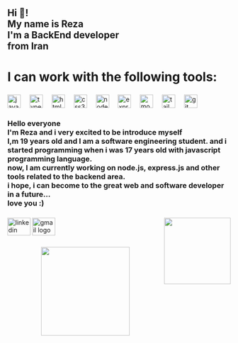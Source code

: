 <h2 align="left">Hi 👋! <br>My name is Reza <br>I'm a BackEnd developer<br> from Iran</h2>

###

<h1 align="left">I can work with the following tools:</h1>

###

<div align="left">
  <img src="https://cdn.jsdelivr.net/gh/devicons/devicon/icons/javascript/javascript-original.svg" height="30" alt="javascript logo"  />
  <img width="12" />
  <img src="https://cdn.jsdelivr.net/gh/devicons/devicon/icons/typescript/typescript-original.svg" height="30" alt="typescript logo"  />
  <img width="12" />
  <img src="https://cdn.jsdelivr.net/gh/devicons/devicon/icons/html5/html5-original.svg" height="30" alt="html5 logo"  />
  <img width="12" />
  <img src="https://cdn.jsdelivr.net/gh/devicons/devicon/icons/css3/css3-original.svg" height="30" alt="css3 logo"  />
  <img width="12" />
  <img src="https://cdn.jsdelivr.net/gh/devicons/devicon/icons/nodejs/nodejs-original.svg" height="30" alt="nodejs logo"  />
  <img width="12" />
  <img src="https://cdn.jsdelivr.net/gh/devicons/devicon/icons/express/express-original.svg" height="30" alt="express logo"  />
  <img width="12" />
  <img src="https://cdn.jsdelivr.net/gh/devicons/devicon/icons/mongodb/mongodb-original.svg" height="30" alt="mongodb logo"  />
  <img width="12" />
  <img src="https://cdn.jsdelivr.net/gh/devicons/devicon/icons/tailwindcss/tailwindcss-original-wordmark.svg" height="30" alt="tailwindcss logo"  />
  <img width="12" />
  <img src="https://cdn.jsdelivr.net/gh/devicons/devicon/icons/git/git-original.svg" height="30" alt="git logo"  />
</div>

###

<h3 align="left">Hello everyone<br>I'm Reza and i very excited to be introduce myself<br>I,m 19 years old and I am a software engineering student.  and i started programming when i was 17 years old with javascript programming language.<br>now, I am currently working on node.js, express.js and other tools related to the backend area.<br>i hope, i can become to the great web and software developer in a future...<br>love you :)</h3>

###

<img align="right" height="150" src="https://i.giphy.com/media/v1.Y2lkPTc5MGI3NjExMjltY2s2NWt2bXY4b2FqM2N1MXJkcXM1dnlpMXJwbmdpMWkzZWp3ZiZlcD12MV9pbnRlcm5hbF9naWZfYnlfaWQmY3Q9Zw/bGgsc5mWoryfgKBx1u/giphy.gif"  />

###

<div align="left">
  <img src="https://raw.githubusercontent.com/maurodesouza/profile-readme-generator/master/src/assets/icons/social/linkedin/default.svg" width="52" height="40" alt="linkedin logo"  />
  <img src="https://raw.githubusercontent.com/maurodesouza/profile-readme-generator/master/src/assets/icons/social/gmail/default.svg" width="52" height="40" alt="gmail logo"  />
</div>

###

<div align="center">
  <img height="200" src="https://ci3.googleusercontent.com/mail-img-att/AGAZnRp7BKRRNbagiPzMPLZ1xkCyCqjoHPv76PB8sN6wxRSZ1J-gwRTeUl06aoGeHyjRpxUEpbFFnBWvXaGIAZKjePoRAmKtpBKWCYSJDDbZELn0Eq37Oenw06Mg14C7V5sAh7kqDPBQVZMJP2YL3Q2J7AK76JS3sJ4XC2ICqxaaQf57LCVdb9Q1FZx8ddD5TGx-o8-UnXLk19lpn7l-OEaJJFTPUXACpRGc7mhEX-3kT1Jooew9pJG4-KcM7tn0VWfAjkbkvlX26IFaS3tofU-wnfN9m0RyUi59WwPX2XTpNXmmhFuxNjpD6oys2PLgqzaolOPTZt4MeKdTEclPkdRrzerqEU8u9tB3BQkaVsxcrDEQMW_BGZ5xg5Av-2X3v5o4V4zj3pVZr0mLaQtEmxnH917hB-P3pPvq5iWx_nDjGNCpCamZHUX_6ricJcn07mtKU8fgy1bl1Mgk7BD2NaGyVea6knzGigbBXoVZLti3Hv7uTJYloK0EDpizEPUBtJUB-Ad5Bo0lmMv9w22i4KgtTS-39HZFUpx_TJlopkyoUDG9RciJaadwVGUY4zoiqac6vzukSWm6vWoY4BtNxlgxuZ_eo45xMgmO5PxGq4aa_t1vUOmRZ9NqKfwF9zTsgp2w5IpUwTGy505a7YGSL8Em76KsWFpegxn5RAO2KRnX2dQVy5tK4AxxuFy8qyADDWIjiVob7hPsL0jA_hFgsIPez1WYuBfJjCqdW_zGphkXddTO1z8ctk4XN73B2b7O8CFQmDEe6IQsauC3ToNc3EpdIHMG_JP4DJEYc1jWEdrfB22pnbceZ76Gf-8u29Z6Xlt0Z2FztN5DNx-kBsMU0vFjOcyTL0plWS4NPAJR-x9vv7rWxOkzHmiok6QpSFxSdKk94aBQlVJpC4mfcw608Erjm7wnyfklhPHXt0yi13VF-E29wSftERl_pJwRnl7akhdvehptjhcoiQvZFcu-XFIv_k2QSvnM7B1AfT4MA1QGMUZEV0jrPe-mVvmvHJaRpvQs5M0EuLRU8VSAPlca4h47aiWKK7rWNPHB4GRuuXAs7pRotEjLG7CCvRiH_uzCV3g=s0-l75-ft"  />
</div>

###
